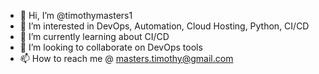 - 👋 Hi, I’m @timothymasters1
- 👀 I’m interested in DevOps, Automation, Cloud Hosting, Python, CI/CD
- 🌱 I’m currently learning about CI/CD
- 💞️ I’m looking to collaborate on DevOps tools
- 📫 How to reach me @ masters.timothy@gmail.com

<!---
timothymasters1/timothymasters1 is a ✨ special ✨ repository because its `README.md` (this file) appears on your GitHub profile.
You can click the Preview link to take a look at your changes.
--->
